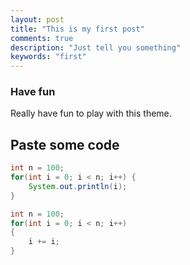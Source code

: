 ```yaml
---
layout: post
title: "This is my first post"
comments: true
description: "Just tell you something"
keywords: "first"
---
```


### Have fun

Really have fun to play with this theme.

## Paste some code
```Java
int n = 100;
for(int i = 0; i < n; i++) {
	System.out.println(i);
}
```
```csharp
int n = 100;
for(int i = 0; i < n; i++)
{
	i += i;
}
```
